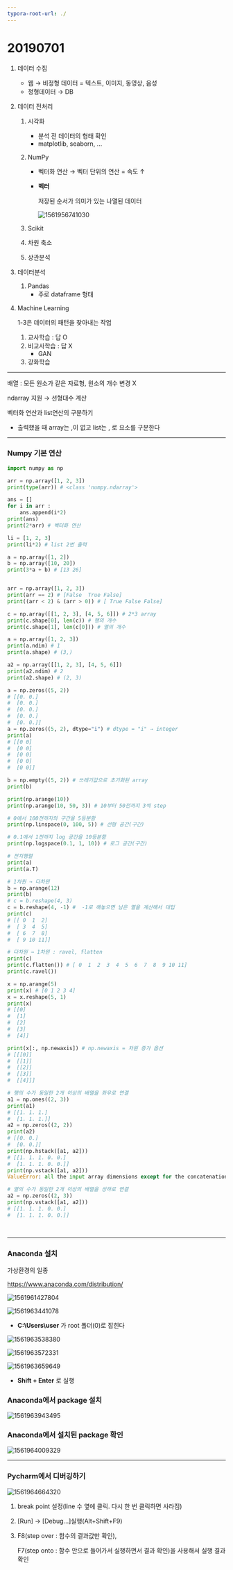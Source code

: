 ```yaml
---
typora-root-url: ./
---
```


# 20190701

1. 데이터 수집 

   * 웹 → 비정형 데이터 = 텍스트, 이미지, 동영상, 음성
   * 정형데이터 → DB

2. 데이터 전처리

   1. 시각화

      * 분석 전 데이터의 형태 확인
      * matplotlib, seaborn, ...

   2. NumPy

      * 벡터화 연산 → 벡터 단위의 연산 = 속도 ↑

      * **벡터**

        저장된 순서가 의미가 있는 나열된 데이터
        
        ![1561956741030](./20190701/1561956741030.png)

   3. Scikit

   2. 차원 축소
   3. 상관분석

3. 데이터분석

   1. Pandas
      * 주로 dataframe 형태

4. Machine Learning

   1-3은 데이터의 패턴을 찾아내는 작업

   1. 교사학습 : 답 O
   2. 비교사학습  : 답 X
      * GAN
   3. 강화학습

---

배열 : 모든 원소가 같은 자료형, 원소의 개수 변경 X

ndarray 지원 →  선형대수 계산 

벡터화 연산과 list연산의 구분하기

* 출력했을 때 array는 ,이  없고 list는 , 로 요소를 구분한다

---

### Numpy 기본 연산

```python 
import numpy as np

arr = np.array([1, 2, 3])
print(type(arr)) # <class 'numpy.ndarray'>

ans = []
for i in arr :
    ans.append(i*2)
print(ans)
print(2*arr) # 벡터화 연산

li = [1, 2, 3]
print(li*2) # list 2번 출력

a = np.array([1, 2])
b = np.array([10, 20])
print(3*a + b) # [13 26]


arr = np.array([1, 2, 3])
print(arr == 2) # [False  True False]
print((arr < 2) & (arr > 0)) # [ True False False]

c = np.array([[1, 2, 3], [4, 5, 6]]) # 2*3 array
print(c.shape[0], len(c)) # 행의 개수
print(c.shape[1], len(c[0])) # 열의 개수

a = np.array([1, 2, 3])
print(a.ndim) # 1
print(a.shape) # (3,)

a2 = np.array([[1, 2, 3], [4, 5, 6]])
print(a2.ndim) # 2
print(a2.shape) # (2, 3)

a = np.zeros((5, 2))
# [[0. 0.]
#  [0. 0.]
#  [0. 0.]
#  [0. 0.]
#  [0. 0.]]
a = np.zeros((5, 2), dtype="i") # dtype = "i" → integer
print(a)
# [[0 0]
#  [0 0]
#  [0 0]
#  [0 0]
#  [0 0]]

b = np.empty((5, 2)) # 쓰레기값으로 초기화된 array
print(b)

print(np.arange(10))
print(np.arange(10, 50, 3)) # 10부터 50전까지 3씩 step

# 0에서 100전까지의 구간을 5등분함
print(np.linspace(0, 100, 5)) # 선형 공간(구간)

# 0.1에서 1전까지 log 공간을 10등분함
print(np.logspace(0.1, 1, 10)) # 로그 공간(구간)

# 전치행렬
print(a)
print(a.T)

# 1차원 → 다차원
b = np.arange(12)
print(b)
# c = b.reshape(4, 3)
c = b.reshape(4, -1) #  -1로 해놓으면 남은 열을 계산해서 대입
print(c)
# [[ 0  1  2]
#  [ 3  4  5]
#  [ 6  7  8]
#  [ 9 10 11]]

# 다차원 → 1차원 : ravel, flatten
print(c)
print(c.flatten()) # [ 0  1  2  3  4  5  6  7  8  9 10 11]
print(c.ravel())

x = np.arange(5)
print(x) # [0 1 2 3 4]
x = x.reshape(5, 1)
print(x)
# [[0]
#  [1]
#  [2]
#  [3]
#  [4]]

print(x[:, np.newaxis]) # np.newaxis = 차원 증가 옵션
# [[[0]]
#  [[1]]
#  [[2]]
#  [[3]]
#  [[4]]]

# 행의 수가 동일한 2개 이상의 배열을 좌우로 연결
a1 = np.ones((2, 3))
print(a1)
# [[1. 1. 1.]
#  [1. 1. 1.]]
a2 = np.zeros((2, 2))
print(a2)
# [[0. 0.]
#  [0. 0.]]
print(np.hstack([a1, a2]))
# [[1. 1. 1. 0. 0.]
#  [1. 1. 1. 0. 0.]]
print(np.vstack([a1, a2]))
ValueError: all the input array dimensions except for the concatenation axis must match exactly

# 열의 수가 동일한 2개 이상의 배열을 상하로 연결
a2 = np.zeros((2, 3))
print(np.vstack([a1, a2]))
# [[1. 1. 1. 0. 0.]
#  [1. 1. 1. 0. 0.]]
    
  
```

---

### Anaconda 설치

가상환경의 일종

https://www.anaconda.com/distribution/

![1561961427804](./20190701/1561961427804.png)

![1561963441078](./20190701/1561963441078.png)

* **C:\Users\user** 가 root 폴더(0)로 잡힌다

![1561963538380](./20190701/1561963538380.png)

![1561963572331](./20190701/1561963572331.png)

![1561963659649](./20190701/1561963659649.png)

* **Shift + Enter** 로 실행

### Anaconda에서  package 설치

![1561963943495](./20190701/1561963943495.png)

### Anaconda에서 설치된 package 확인

![1561964009329](./20190701/1561964009329.png)

---

### Pycharm에서 디버깅하기

![1561964664320](./20190701/1561964664320.png)

1. break point 설정(line 수 옆에 클릭. 다시 한 번 클릭하면 사라짐)

2. [Run] → [Debug...]실행(Alt+Shift+F9)

3. F8(step over : 함수의 결과값만 확인), 

   F7(step onto : 함수 안으로 들어가서 실행하면서 결과 확인)을 사용해서 실행 결과 확인